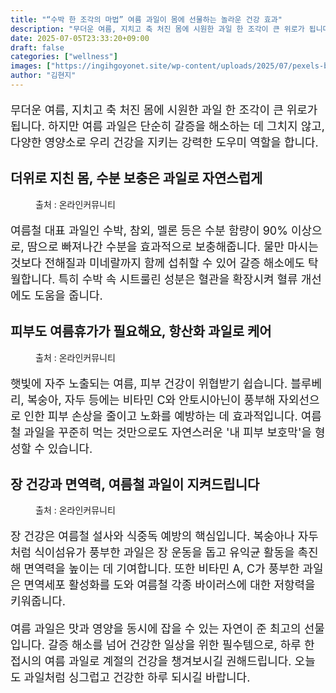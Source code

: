 ```yaml
---
title: "“수박 한 조각의 마법” 여름 과일이 몸에 선물하는 놀라운 건강 효과"
description: "무더운 여름, 지치고 축 처진 몸에 시원한 과일 한 조각이 큰 위로가 됩니다. 하지만 여름 과일은 단순히 갈증을 해소하는 데 그치지 않고, 다양한 영양소로 우리 건강을 지키는 강력한 도우미 역할을 합니다."
date: 2025-07-05T23:33:20+09:00
draft: false
categories: ["wellness"]
images: ["https://ingihgoyonet.site/wp-content/uploads/2025/07/pexels-brunoscramgnon-1337825-1-678x1024.jpg", "https://ingihgoyonet.site/wp-content/uploads/2025/07/pexels-veeterzy-70862-1-1024x683.jpg", "https://ingihgoyonet.site/wp-content/uploads/2025/07/pexels-nc-farm-bureau-mark-2253534-1-1024x685.jpg"]
author: "김현지"
---
```


<p style="font-size:18px">무더운 여름, 지치고 축 처진 몸에 시원한 과일 한 조각이 큰 위로가 됩니다. 하지만 여름 과일은 단순히 갈증을 해소하는 데 그치지 않고, 다양한 영양소로 우리 건강을 지키는 강력한 도우미 역할을 합니다.</p> <h2 >더위로 지친 몸, 수분 보충은 과일로 자연스럽게</h2> <figure ><img src="https://ingihgoyonet.site/wp-content/uploads/2025/07/pexels-brunoscramgnon-1337825-1-678x1024.jpg" alt="" style="aspect-ratio:16/9;object-fit:cover"/><figcaption >출처 : 온라인커뮤니티</figcaption></figure> <p style="font-size:18px">여름철 대표 과일인 수박, 참외, 멜론 등은 수분 함량이 90% 이상으로, 땀으로 빠져나간 수분을 효과적으로 보충해줍니다. 물만 마시는 것보다 전해질과 미네랄까지 함께 섭취할 수 있어 갈증 해소에도 탁월합니다. 특히 수박 속 시트룰린 성분은 혈관을 확장시켜 혈류 개선에도 도움을 줍니다.</p> <h2 >피부도 여름휴가가 필요해요, 항산화 과일로 케어</h2> <figure ><img src="https://ingihgoyonet.site/wp-content/uploads/2025/07/pexels-veeterzy-70862-1-1024x683.jpg" alt="" style="aspect-ratio:16/9;object-fit:cover"/><figcaption >출처 : 온라인커뮤니티</figcaption></figure> <p style="font-size:18px">햇빛에 자주 노출되는 여름, 피부 건강이 위협받기 쉽습니다. 블루베리, 복숭아, 자두 등에는 비타민 C와 안토시아닌이 풍부해 자외선으로 인한 피부 손상을 줄이고 노화를 예방하는 데 효과적입니다. 여름철 과일을 꾸준히 먹는 것만으로도 자연스러운 '내 피부 보호막'을 형성할 수 있습니다.</p> <h2 >장 건강과 면역력, 여름철 과일이 지켜드립니다</h2> <figure ><img src="https://ingihgoyonet.site/wp-content/uploads/2025/07/pexels-nc-farm-bureau-mark-2253534-1-1024x685.jpg" alt="" style="aspect-ratio:16/9;object-fit:cover"/><figcaption >출처 : 온라인커뮤니티</figcaption></figure> <p style="font-size:18px">장 건강은 여름철 설사와 식중독 예방의 핵심입니다. 복숭아나 자두처럼 식이섬유가 풍부한 과일은 장 운동을 돕고 유익균 활동을 촉진해 면역력을 높이는 데 기여합니다. 또한 비타민 A, C가 풍부한 과일은 면역세포 활성화를 도와 여름철 각종 바이러스에 대한 저항력을 키워줍니다.</p> <p style="font-size:18px">여름 과일은 맛과 영양을 동시에 잡을 수 있는 자연이 준 최고의 선물입니다. 갈증 해소를 넘어 건강한 일상을 위한 필수템으로, 하루 한 접시의 여름 과일로 계절의 건강을 챙겨보시길 권해드립니다. 오늘도 과일처럼 싱그럽고 건강한 하루 되시길 바랍니다.</p>